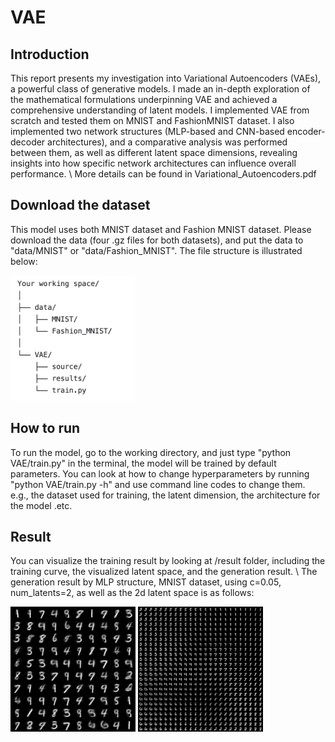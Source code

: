 # VAE
## Introduction
This report presents my investigation into Variational Autoencoders (VAEs), a powerful class of generative models. I made an in-depth exploration of the mathematical formulations underpinning VAE and achieved a comprehensive understanding of latent models. I implemented VAE from scratch and tested them on MNIST and FashionMNIST dataset. I also implemented two network structures (MLP-based and CNN-based encoder-decoder architectures), and a comparative analysis was performed between them, as well as different latent space dimensions, revealing insights into how specific network architectures can influence overall performance. \\
More details can be found in Variational_Autoencoders.pdf

## Download the dataset
This model uses both MNIST dataset and Fashion MNIST dataset. Please download the data (four .gz files for both datasets), and
put the data to "data/MNIST" or "data/Fashion_MNIST". The file structure is illustrated below:

<img src="file_structure.png" width="200" height="200">

## How to run
To run the model, go to the working directory, and just type "python VAE/train.py" in the terminal, the model will be trained by default parameters. You can look at how to change hyperparameters by running "python VAE/train.py -h" and use command line codes to change them. e.g., the dataset used for training, the latent dimension, the architecture for the model .etc.

## Result
You can visualize the training result by looking at /result folder, including the training curve, the visualized latent space, and the generation result. \\
The generation result by MLP structure, MNIST dataset, using c=0.05, num_latents=2, as well as the 2d latent space is as follows:

<img src="results\generated.png" width="200" height="200">
<img src="results\latent_space.png" width="200" height="200">
